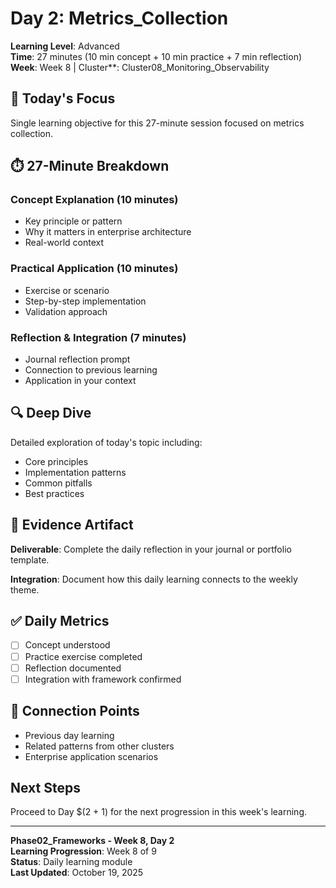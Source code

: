 # Day 2: Metrics_Collection

**Learning Level**: Advanced  
**Time**: 27 minutes (10 min concept + 10 min practice + 7 min reflection)  
**Week**: Week 8 | Cluster**: Cluster08_Monitoring_Observability

## 🎯 Today's Focus

Single learning objective for this 27-minute session focused on metrics collection.

## ⏱️ 27-Minute Breakdown

### Concept Explanation (10 minutes)
- Key principle or pattern
- Why it matters in enterprise architecture
- Real-world context

### Practical Application (10 minutes)
- Exercise or scenario
- Step-by-step implementation
- Validation approach

### Reflection & Integration (7 minutes)
- Journal reflection prompt
- Connection to previous learning
- Application in your context

## 🔍 Deep Dive

Detailed exploration of today's topic including:
- Core principles
- Implementation patterns
- Common pitfalls
- Best practices

## 💼 Evidence Artifact

**Deliverable**: Complete the daily reflection in your journal or portfolio template.

**Integration**: Document how this daily learning connects to the weekly theme.

## ✅ Daily Metrics

- [ ] Concept understood
- [ ] Practice exercise completed
- [ ] Reflection documented
- [ ] Integration with framework confirmed

## 🔗 Connection Points

- Previous day learning
- Related patterns from other clusters
- Enterprise application scenarios

## Next Steps

Proceed to Day $(2 + 1) for the next progression in this week's learning.

---

**Phase02_Frameworks - Week 8, Day 2**  
**Learning Progression**: Week 8 of 9  
**Status**: Daily learning module  
**Last Updated**: October 19, 2025
